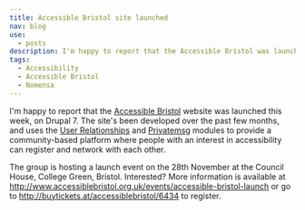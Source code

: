 ```yaml
---
title: Accessible Bristol site launched
nav: blog
use:
  - posts
description: I'm happy to report that the Accessible Bristol was launched this week, on Drupal 7.
tags:
  - Accessibility
  - Accessible Bristol
  - Nomensa
---
```

I'm happy to report that the [Accessible Bristol](http://www.accessiblebristol.org.uk) website was launched this week, on Drupal 7. The site's been developed over the past few months, and uses the [User Relationships](http://drupal.org/project/user_relationships) and [Privatemsg](http://drupal.org/project/privatemsg) modules to provide a community-based platform where people with an interest in accessibility can register and network with each other.

The group is hosting a launch event on the 28th November at the Council House, College Green, Bristol. Interested? More information is available at <http://www.accessiblebristol.org.uk/events/accessible-bristol-launch> or go to <http://buytickets.at/accessiblebristol/6434> to register.